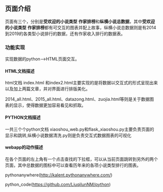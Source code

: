 ## 页面介绍
页面有三个，分别是**受欢迎的小说类型** **作家排榜**和**纵横小说总数据**，其中**受欢迎的小说类型** **作家排榜**都有可交互的图表并配上故事，纵横小说总数据则是有2014到2019的各类型小说排行的数据，还有作家收入排行的数据表。

### 功能实现
实现数据的python——>HTML页面交互。

#### HTML文档描述
html文档
index.html 和index2.html主要实现的是将数据以交互式的形式呈现出来以及加上两篇文章，并对界面进行排版美化。

2014_all.html、2015_all.html、datazong.html、zuojia.html等则是关于数据图表的显示，使得数据更加容易看见和抓取。

#### PYTHON文档描述
一共三个个python文档
xiaoshou_web.py和flask_xiaoshou.py主要负责页面的显示和跳转,纵横小说数据清洗.py则是负责交互式数据图表的可视化

#### webapp的动作描述
在各个页面的左上角有一个点击查找的下拉框，可以从当前页面跳转到另外的两个页面，其中总数据的图标中可以查看历年来的各项小说类型排行的图表。

pythonanywhere(http://kalent.pythonanywhere.com/)

python_code(https://github.com/LiuqilunNM/python)
